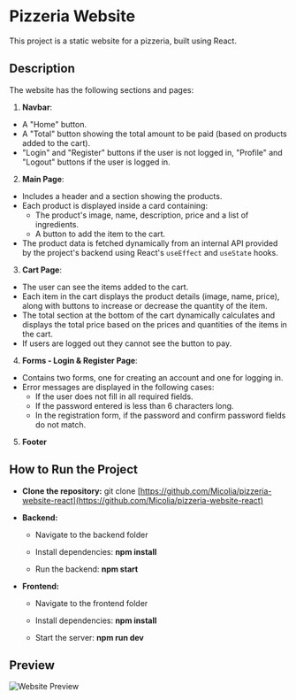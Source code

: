 # Pizzeria Website
This project is a static website for a pizzeria, built using React.

## Description
The website has the following sections and pages:

1) **Navbar**:
  - A "Home" button.
  - A "Total" button showing the total amount to be paid (based on products added to the cart).
  - "Login" and "Register" buttons if the user is not logged in, "Profile" and "Logout" buttons if the user is logged in.

2) **Main Page**:
- Includes a header and a section showing the products.
- Each product is displayed inside a card containing:
  - The product's image, name, description, price and a list of ingredients.
  - A button to add the item to the cart.
- The product data is fetched dynamically from an internal API provided by the project's backend using React's `useEffect` and `useState` hooks.

3) **Cart Page**:
- The user can see the items added to the cart.
- Each item in the cart displays the product details (image, name, price), along with buttons to increase or decrease the quantity of the item.
- The total section at the bottom of the cart dynamically calculates and displays the total price based on the prices and quantities of the items in the cart.
- If users are logged out they cannot see the button to pay.

4) **Forms - Login & Register Page**:
- Contains two forms, one for creating an account and one for logging in.
- Error messages are displayed in the following cases:
   - If the user does not fill in all required fields.
   - If the password entered is less than 6 characters long.
   - In the registration form, if the password and confirm password fields do not match.

5) **Footer**

## How to Run the Project

- **Clone the repository:**
   git clone [https://github.com/Micolia/pizzeria-website-react](https://github.com/Micolia/pizzeria-website-react)


- **Backend:**
    - Navigate to the backend folder

     - Install dependencies: **npm install**

     - Run the backend: **npm start**


- **Frontend:**
    - Navigate to the frontend folder

    - Install dependencies: **npm install**

    - Start the server: **npm run dev**




## Preview

![Website Preview](./frontend/src/assets/img/preview.png)